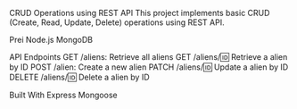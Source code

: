 CRUD Operations using REST API
This project implements basic CRUD (Create, Read, Update, Delete) operations using REST API.

Prei
Node.js
MongoDB

API Endpoints
GET /aliens: Retrieve all aliens
GET /aliens/:id: Retrieve a alien by ID
POST /alien: Create a new alien
PATCH /aliens/:id: Update a alien by ID
DELETE /aliens/:id: Delete a alien by ID

Built With
Express
Mongoose
